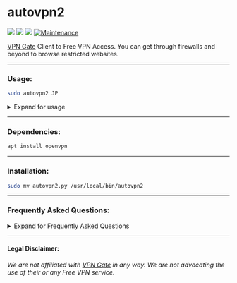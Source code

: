 # autovpn2
![](https://img.shields.io/badge/autovpn2-python_2.7-blue.svg?style=flat-square) ![](https://img.shields.io/badge/dependencies-openvpn-orange.svg?style=flat-square)  [![](https://img.shields.io/badge/License-WTFPL%202.0-lightgrey.svg?style=flat-square)](http://www.wtfpl.net/) [![Maintenance](https://img.shields.io/badge/Maintained%3F-yes-green.svg?style=flat-square)](https://github.com/ruped24/autovpn2/graphs/commit-activity)

[VPN Gate](https://www.vpngate.net/en/) Client to Free VPN Access. You can get through firewalls and beyond to browse restricted websites. 

---

### Usage:

```bash
sudo autovpn2 JP
```

<details><summary>Expand for usage</summary>
<br>

**How to connect to a VPN Gate server:** 

<details><summary>Expand for VPN Gate Servers List</summary>
<br>
  
[► **vpngate-x86_64.AppImage**](https://github.com/ruped24/autovpn2/releases/tag/v1.0)

[► **VPN Gate Servers List**](https://www.vpngate.net/en/)

</details>

_E.g._ Korea Republic (**KR** [:kr:](https://en.wikipedia.org/wiki/South_Korea))

To **start** the VPN: _E.g._ ` sudo autovpn2 KR`

To **stop** the VPN: Press <kbd>CTRL + c</kbd> 

The _autovpn2_ script will ask if you want to try another VPN.

If you want to retry another VPN, then press <kbd>y</kbd>, if you want to quit, press <kbd>n</kbd>

***

<details><summary>Expand for ISO 3166 country codes</summary>
<br>
<table>
<thead>
<tr>
<th align="left"><strong>Country</strong>    </th>
<th><strong>Code</strong></th>
</tr>
</thead>
<tbody>
<tr>
<td align="left"> ASCENSION ISLAND  </td>
<td>ac</td>
</tr>
<tr>
<td align="left">AFGHANISTAN    </td>
<td>af</td>
</tr>
<tr>
<td align="left">ALAND  </td>
<td>ax</td>
</tr>
<tr>
<td align="left">ALBANIA    </td>
<td>al</td>
</tr>
<tr>
<td align="left">ALGERIA    </td>
<td>dz</td>
</tr>
<tr>
<td align="left">ANDORRA    </td>
<td>ad</td>
</tr>
<tr>
<td align="left">ANGOLA </td>
<td>ao</td>
</tr>
<tr>
<td align="left">ANGUILLA   </td>
<td>ai</td>
</tr>
<tr>
<td align="left">ANTARCTICA </td>
<td>aq</td>
</tr>
<tr>
<td align="left">ANTIGUA AND BARBUDA    </td>
<td>ag</td>
</tr>
<tr>
<td align="left">ARGENTINA REPUBLIC </td>
<td>ar</td>
</tr>
<tr>
<td align="left">ARMENIA    </td>
<td>am</td>
</tr>
<tr>
<td align="left">ARUBA  </td>
<td>aw</td>
</tr>
<tr>
<td align="left">AUSTRALIA  </td>
<td>au</td>
</tr>
<tr>
<td align="left">AUSTRIA    </td>
<td>at</td>
</tr>
<tr>
<td align="left">AZERBAIJAN </td>
<td>az</td>
</tr>
<tr>
<td align="left">BAHAMAS    </td>
<td>bs</td>
</tr>
<tr>
<td align="left">BAHRAIN    </td>
<td>bh</td>
</tr>
<tr>
<td align="left">BANGLADESH </td>
<td>bd</td>
</tr>
<tr>
<td align="left">BARBADOS   </td>
<td>bb</td>
</tr>
<tr>
<td align="left">BELARUS    </td>
<td>by</td>
</tr>
<tr>
<td align="left">BELGIUM    </td>
<td>be</td>
</tr>
<tr>
<td align="left">BELIZE </td>
<td>bz</td>
</tr>
<tr>
<td align="left">BENIN  </td>
<td>bj</td>
</tr>
<tr>
<td align="left">BERMUDA    </td>
<td>bm</td>
</tr>
<tr>
<td align="left">BHUTAN </td>
<td>bt</td>
</tr>
<tr>
<td align="left">BOLIVIA    </td>
<td>bo</td>
</tr>
<tr>
<td align="left">BOSNIA AND HERZEGOVINA </td>
<td>ba</td>
</tr>
<tr>
<td align="left">BOTSWANA   </td>
<td>bw</td>
</tr>
<tr>
<td align="left">BOUVET ISLAND  </td>
<td>bv</td>
</tr>
<tr>
<td align="left">BRAZIL </td>
<td>br</td>
</tr>
<tr>
<td align="left">BRITISH INDIAN OCEAN TERR  </td>
<td>io</td>
</tr>
<tr>
<td align="left">BRITISH VIRGIN ISLANDS </td>
<td>vg</td>
</tr>
<tr>
<td align="left">BRUNEI DARUSSALAM  </td>
<td>bn</td>
</tr>
<tr>
<td align="left">BULGARIA   </td>
<td>bg</td>
</tr>
<tr>
<td align="left">BURKINA FASO   </td>
<td>bf</td>
</tr>
<tr>
<td align="left">BURUNDI    </td>
<td>bi</td>
</tr>
<tr>
<td align="left">CAMBODIA   </td>
<td>kh</td>
</tr>
<tr>
<td align="left">CAMEROON   </td>
<td>cm</td>
</tr>
<tr>
<td align="left">CANADA </td>
<td>ca</td>
</tr>
<tr>
<td align="left">CAPE VERDE </td>
<td>cv</td>
</tr>
<tr>
<td align="left">CAYMAN ISLANDS </td>
<td>ky</td>
</tr>
<tr>
<td align="left">CENTRAL AFRICAN REPUBLIC   </td>
<td>cf</td>
</tr>
<tr>
<td align="left">CHAD   </td>
<td>td</td>
</tr>
<tr>
<td align="left">CHILE  </td>
<td>cl</td>
</tr>
<tr>
<td align="left">PEOPLE’S REPUBLIC OF CHINA   </td>
<td>cn</td>
</tr>
<tr>
<td align="left">CHRISTMAS ISLANDS  </td>
<td>cx</td>
</tr>
<tr>
<td align="left">COCOS ISLANDS  </td>
<td>cc</td>
</tr>
<tr>
<td align="left">COLOMBIA   </td>
<td>co</td>
</tr>
<tr>
<td align="left">COMORAS    </td>
<td>km</td>
</tr>
<tr>
<td align="left">CONGO  </td>
<td>cg</td>
</tr>
<tr>
<td align="left">CONGO (DEMOCRATIC REPUBLIC)    </td>
<td>cd</td>
</tr>
<tr>
<td align="left">COOK ISLANDS   </td>
<td>ck</td>
</tr>
<tr>
<td align="left">COSTA RICA </td>
<td>cr</td>
</tr>
<tr>
<td align="left">COTE D IVOIRE  </td>
<td>ci</td>
</tr>
<tr>
<td align="left">CROATIA    </td>
<td>hr</td>
</tr>
<tr>
<td align="left">CUBA   </td>
<td>cu</td>
</tr>
<tr>
<td align="left">CYPRUS </td>
<td>cy</td>
</tr>
<tr>
<td align="left">CZECH REPUBLIC </td>
<td>cz</td>
</tr>
<tr>
<td align="left">DENMARK    </td>
<td>dk</td>
</tr>
<tr>
<td align="left">DJIBOUTI   </td>
<td>dj</td>
</tr>
<tr>
<td align="left">DOMINICA   </td>
<td>dm</td>
</tr>
<tr>
<td align="left">DOMINICAN REPUBLIC </td>
<td>do</td>
</tr>
<tr>
<td align="left">EAST TIMOR </td>
<td>tp</td>
</tr>
<tr>
<td align="left">ECUADOR    </td>
<td>ec</td>
</tr>
<tr>
<td align="left">EGYPT  </td>
<td>eg</td>
</tr>
<tr>
<td align="left">EL SALVADOR    </td>
<td>sv</td>
</tr>
<tr>
<td align="left">EQUATORIAL GUINEA  </td>
<td>gq</td>
</tr>
<tr>
<td align="left">ESTONIA    </td>
<td>ee</td>
</tr>
<tr>
<td align="left">ETHIOPIA   </td>
<td>et</td>
</tr>
<tr>
<td align="left">FALKLAND ISLANDS   </td>
<td>fk</td>
</tr>
<tr>
<td align="left">FAROE ISLANDS  </td>
<td>fo</td>
</tr>
<tr>
<td align="left">FIJI   </td>
<td>fj</td>
</tr>
<tr>
<td align="left">FINLAND    </td>
<td>fi</td>
</tr>
<tr>
<td align="left">FRANCE </td>
<td>fr</td>
</tr>
<tr>
<td align="left">FRANCE METROPOLITAN    </td>
<td>fx</td>
</tr>
<tr>
<td align="left">FRENCH GUIANA  </td>
<td>gf</td>
</tr>
<tr>
<td align="left">FRENCH POLYNESIA   </td>
<td>pf</td>
</tr>
<tr>
<td align="left">FRENCH SOUTHERN TERRITORIES    </td>
<td>tf</td>
</tr>
<tr>
<td align="left">GABON  </td>
<td>ga</td>
</tr>
<tr>
<td align="left">GAMBIA </td>
<td>gm</td>
</tr>
<tr>
<td align="left">GEORGIA    </td>
<td>ge</td>
</tr>
<tr>
<td align="left">GERMANY    </td>
<td>de</td>
</tr>
<tr>
<td align="left">GHANA  </td>
<td>gh</td>
</tr>
<tr>
<td align="left">GIBRALTER  </td>
<td>gi</td>
</tr>
<tr>
<td align="left">GREECE </td>
<td>gr</td>
</tr>
<tr>
<td align="left">GREENLAND  </td>
<td>gl</td>
</tr>
<tr>
<td align="left">GRENADA    </td>
<td>gd</td>
</tr>
<tr>
<td align="left">GUADELOUPE </td>
<td>gp</td>
</tr>
<tr>
<td align="left">GUAM   </td>
<td>gu</td>
</tr>
<tr>
<td align="left">GUATEMALA  </td>
<td>gt</td>
</tr>
<tr>
<td align="left">GUINEA </td>
<td>gn</td>
</tr>
<tr>
<td align="left">GUINEA-BISSAU  </td>
<td>gw</td>
</tr>
<tr>
<td align="left">GUYANA </td>
<td>gy</td>
</tr>
<tr>
<td align="left">HAITI  </td>
<td>ht</td>
</tr>
<tr>
<td align="left">HEARD &amp; MCDONALD ISLAND    </td>
<td>hm</td>
</tr>
<tr>
<td align="left">HONDURAS   </td>
<td>hn</td>
</tr>
<tr>
<td align="left">HONG KONG  </td>
<td>hk</td>
</tr>
<tr>
<td align="left">HUNGARY    </td>
<td>hu</td>
</tr>
<tr>
<td align="left">ICELAND    </td>
<td>is</td>
</tr>
<tr>
<td align="left">INDIA  </td>
<td>in</td>
</tr>
<tr>
<td align="left">INDONESIA  </td>
<td>id</td>
</tr>
<tr>
<td align="left">IRAN, ISLAMIC REPUBLIC OF  </td>
<td>ir</td>
</tr>
<tr>
<td align="left">IRAQ   </td>
<td>iq</td>
</tr>
<tr>
<td align="left">IRELAND    </td>
<td>ie</td>
</tr>
<tr>
<td align="left">ISLE OF MAN    </td>
<td>im</td>
</tr>
<tr>
<td align="left">ISRAEL </td>
<td>il</td>
</tr>
<tr>
<td align="left">ITALY  </td>
<td>it</td>
</tr>
<tr>
<td align="left">JAMAICA    </td>
<td>jm</td>
</tr>
<tr>
<td align="left">JAPAN  </td>
<td>jp</td>
</tr>
<tr>
<td align="left">JORDAN </td>
<td>jo</td>
</tr>
<tr>
<td align="left">KAZAKHSTAN </td>
<td>kz</td>
</tr>
<tr>
<td align="left">KENYA  </td>
<td>ke</td>
</tr>
<tr>
<td align="left">KIRIBATI   </td>
<td>ki</td>
</tr>
<tr>
<td align="left">KOREA, DEM. PEOPLES REP OF </td>
<td>kp</td>
</tr>
<tr>
<td align="left">KOREA, REPUBLIC OF </td>
<td>kr</td>
</tr>
<tr>
<td align="left">KUWAIT </td>
<td>kw</td>
</tr>
<tr>
<td align="left">KYRGYZSTAN </td>
<td>kg</td>
</tr>
<tr>
<td align="left">LAO PEOPLE’S DEM. REPUBLIC   </td>
<td>la</td>
</tr>
<tr>
<td align="left">LATVIA </td>
<td>lv</td>
</tr>
<tr>
<td align="left">LEBANON    </td>
<td>lb</td>
</tr>
<tr>
<td align="left">LESOTHO    </td>
<td>ls</td>
</tr>
<tr>
<td align="left">LIBERIA    </td>
<td>lr</td>
</tr>
<tr>
<td align="left">LIBYAN ARAB JAMAHIRIYA </td>
<td>ly</td>
</tr>
<tr>
<td align="left">LIECHTENSTEIN  </td>
<td>li</td>
</tr>
<tr>
<td align="left">LITHUANIA  </td>
<td>lt</td>
</tr>
<tr>
<td align="left">LUXEMBOURG </td>
<td>lu</td>
</tr>
<tr>
<td align="left">MACAO  </td>
<td>mo</td>
</tr>
<tr>
<td align="left">MACEDONIA  </td>
<td>mk</td>
</tr>
<tr>
<td align="left">MADAGASCAR </td>
<td>mg</td>
</tr>
<tr>
<td align="left">MALAWI </td>
<td>mw</td>
</tr>
<tr>
<td align="left">MALAYSIA   </td>
<td>my</td>
</tr>
<tr>
<td align="left">MALDIVES   </td>
<td>mv</td>
</tr>
<tr>
<td align="left">MALI   </td>
<td>ml</td>
</tr>
<tr>
<td align="left">MALTA  </td>
<td>mt</td>
</tr>
<tr>
<td align="left">MARSHALL ISLANDS   </td>
<td>mh</td>
</tr>
<tr>
<td align="left">MARTINIQUE </td>
<td>mq</td>
</tr>
<tr>
<td align="left">MAURITANIA </td>
<td>mr</td>
</tr>
<tr>
<td align="left">MAURITIUS  </td>
<td>mu</td>
</tr>
<tr>
<td align="left">MAYOTTE    </td>
<td>yt</td>
</tr>
<tr>
<td align="left">MEXICO </td>
<td>mx</td>
</tr>
<tr>
<td align="left">MICRONESIA </td>
<td>fm</td>
</tr>
<tr>
<td align="left">MOLDAVA REPUBLIC OF    </td>
<td>md</td>
</tr>
<tr>
<td align="left">MONACO </td>
<td>mc</td>
</tr>
<tr>
<td align="left">MONGOLIA   </td>
<td>mn</td>
</tr>
<tr>
<td align="left">MONTENEGRO </td>
<td>me</td>
</tr>
<tr>
<td align="left">MONTSERRAT </td>
<td>ms</td>
</tr>
<tr>
<td align="left">MOROCCO    </td>
<td>ma</td>
</tr>
<tr>
<td align="left">MOZAMBIQUE </td>
<td>mz</td>
</tr>
<tr>
<td align="left">MYANMAR    </td>
<td>mm</td>
</tr>
<tr>
<td align="left">NAMIBIA    </td>
<td>na</td>
</tr>
<tr>
<td align="left">NAURU  </td>
<td>nr</td>
</tr>
<tr>
<td align="left">NEPAL  </td>
<td>np</td>
</tr>
<tr>
<td align="left">NETHERLANDS ANTILLES   </td>
<td>an</td>
</tr>
<tr>
<td align="left">NETHERLANDS, THE   </td>
<td>nl</td>
</tr>
<tr>
<td align="left">NEW CALEDONIA  </td>
<td>nc</td>
</tr>
<tr>
<td align="left">NEW ZEALAND    </td>
<td>nz</td>
</tr>
<tr>
<td align="left">NICARAGUA  </td>
<td>ni</td>
</tr>
<tr>
<td align="left">NIGER  </td>
<td>ne</td>
</tr>
<tr>
<td align="left">NIGERIA    </td>
<td>ng</td>
</tr>
<tr>
<td align="left">NIUE   </td>
<td>nu</td>
</tr>
<tr>
<td align="left">NORFOLK ISLAND </td>
<td>nf</td>
</tr>
<tr>
<td align="left">NORTHERN MARIANA ISLANDS   </td>
<td>mp</td>
</tr>
<tr>
<td align="left">NORWAY </td>
<td>no</td>
</tr>
<tr>
<td align="left">OMAN   </td>
<td>om</td>
</tr>
<tr>
<td align="left">PAKISTAN   </td>
<td>pk</td>
</tr>
<tr>
<td align="left">PALAU  </td>
<td>pw</td>
</tr>
<tr>
<td align="left">PALESTINE  </td>
<td>ps</td>
</tr>
<tr>
<td align="left">PANAMA </td>
<td>pa</td>
</tr>
<tr>
<td align="left">PAPUA NEW GUINEA   </td>
<td>pg</td>
</tr>
<tr>
<td align="left">PARAGUAY   </td>
<td>py</td>
</tr>
<tr>
<td align="left">PERU   </td>
<td>pe</td>
</tr>
<tr>
<td align="left">PHILIPPINES (REPUBLIC OF THE)  </td>
<td>ph</td>
</tr>
<tr>
<td align="left">PITCAIRN   </td>
<td>pn</td>
</tr>
<tr>
<td align="left">POLAND </td>
<td>pl</td>
</tr>
<tr>
<td align="left">PORTUGAL   </td>
<td>pt</td>
</tr>
<tr>
<td align="left">PUERTO RICO    </td>
<td>pr</td>
</tr>
<tr>
<td align="left">QATAR  </td>
<td>qa</td>
</tr>
<tr>
<td align="left">REUNION    </td>
<td>re</td>
</tr>
<tr>
<td align="left">ROMANIA    </td>
<td>ro</td>
</tr>
<tr>
<td align="left">RUSSIAN FEDERATION </td>
<td>ru</td>
</tr>
<tr>
<td align="left">RWANDA </td>
<td>rw</td>
</tr>
<tr>
<td align="left">SAMOA  </td>
<td>ws</td>
</tr>
<tr>
<td align="left">SAN MARINO </td>
<td>sm</td>
</tr>
<tr>
<td align="left">SAO TOME/PRINCIPE  </td>
<td>st</td>
</tr>
<tr>
<td align="left">SAUDI ARABIA   </td>
<td>sa</td>
</tr>
<tr>
<td align="left">SCOTLAND   </td>
<td>uk</td>
</tr>
<tr>
<td align="left">SENEGAL    </td>
<td>sn</td>
</tr>
<tr>
<td align="left">SERBIA </td>
<td>rs</td>
</tr>
<tr>
<td align="left">SEYCHELLES </td>
<td>sc</td>
</tr>
<tr>
<td align="left">SIERRA LEONE   </td>
<td>sl</td>
</tr>
<tr>
<td align="left">SINGAPORE  </td>
<td>sg</td>
</tr>
<tr>
<td align="left">SLOVAKIA   </td>
<td>sk</td>
</tr>
<tr>
<td align="left">SLOVENIA   </td>
<td>si</td>
</tr>
<tr>
<td align="left">SOLOMON ISLANDS    </td>
<td>sb</td>
</tr>
<tr>
<td align="left">SOMALIA    </td>
<td>so</td>
</tr>
<tr>
<td align="left">SOMOA,GILBERT,ELLICE ISLANDS   </td>
<td>as</td>
</tr>
<tr>
<td align="left">SOUTH AFRICA   </td>
<td>za</td>
</tr>
<tr>
<td align="left">SOUTH GEORGIA, SOUTH SANDWICH ISLANDS  </td>
<td>gs</td>
</tr>
<tr>
<td align="left">SOVIET UNION   </td>
<td>su</td>
</tr>
<tr>
<td align="left">SPAIN  </td>
<td>es</td>
</tr>
<tr>
<td align="left">SRI LANKA  </td>
<td>lk</td>
</tr>
<tr>
<td align="left">ST. HELENA </td>
<td>sh</td>
</tr>
<tr>
<td align="left">ST. KITTS AND NEVIS    </td>
<td>kn</td>
</tr>
<tr>
<td align="left">ST. LUCIA  </td>
<td>lc</td>
</tr>
<tr>
<td align="left">ST. PIERRE AND MIQUELON    </td>
<td>pm</td>
</tr>
<tr>
<td align="left">ST. VINCENT &amp; THE GRENADINES   </td>
<td>vc</td>
</tr>
<tr>
<td align="left">SUDAN  </td>
<td>sd</td>
</tr>
<tr>
<td align="left">SURINAME   </td>
<td>sr</td>
</tr>
<tr>
<td align="left">SVALBARD AND JAN MAYEN </td>
<td>sj</td>
</tr>
<tr>
<td align="left">SWAZILAND  </td>
<td>sz</td>
</tr>
<tr>
<td align="left">SWEDEN </td>
<td>se</td>
</tr>
<tr>
<td align="left">SWITZERLAND    </td>
<td>ch</td>
</tr>
<tr>
<td align="left">SYRIAN ARAB REPUBLIC   </td>
<td>sy</td>
</tr>
<tr>
<td align="left">TAIWAN </td>
<td>tw</td>
</tr>
<tr>
<td align="left">TAJIKISTAN </td>
<td>tj</td>
</tr>
<tr>
<td align="left">TANZANIA, UNITED REPUBLIC OF   </td>
<td>tz</td>
</tr>
<tr>
<td align="left">THAILAND   </td>
<td>th</td>
</tr>
<tr>
<td align="left">TOGO   </td>
<td>tg</td>
</tr>
<tr>
<td align="left">TOKELAU    </td>
<td>tk</td>
</tr>
<tr>
<td align="left">TONGA  </td>
<td>to</td>
</tr>
<tr>
<td align="left">TRINIDAD AND TOBAGO    </td>
<td>tt</td>
</tr>
<tr>
<td align="left">TUNISIA    </td>
<td>tn</td>
</tr>
<tr>
<td align="left">TURKEY </td>
<td>tr</td>
</tr>
<tr>
<td align="left">TURKMENISTAN   </td>
<td>tm</td>
</tr>
<tr>
<td align="left">TURKS AND CALCOS ISLANDS   </td>
<td>tc</td>
</tr>
<tr>
<td align="left">TUVALU </td>
<td>tv</td>
</tr>
<tr>
<td align="left">UGANDA </td>
<td>ug</td>
</tr>
<tr>
<td align="left">UKRAINE    </td>
<td>ua</td>
</tr>
<tr>
<td align="left">UNITED ARAB EMIRATES   </td>
<td>ae</td>
</tr>
<tr>
<td align="left">UNITED KINGDOM (no new registrations)  </td>
<td>gb</td>
</tr>
<tr>
<td align="left">UNITED KINGDOM </td>
<td>uk</td>
</tr>
<tr>
<td align="left">UNITED STATES  </td>
<td>us</td>
</tr>
<tr>
<td align="left">UNITED STATES MINOR OUTL.IS.   </td>
<td>um</td>
</tr>
<tr>
<td align="left">URUGUAY    </td>
<td>uy</td>
</tr>
<tr>
<td align="left">UZBEKISTAN </td>
<td>uz</td>
</tr>
<tr>
<td align="left">VANUATU    </td>
<td>vu</td>
</tr>
<tr>
<td align="left">VATICAN CITY STATE </td>
<td>va</td>
</tr>
<tr>
<td align="left">VENEZUELA  </td>
<td>ve</td>
</tr>
<tr>
<td align="left">VIET NAM   </td>
<td>vn</td>
</tr>
<tr>
<td align="left">VIRGIN ISLANDS (USA)   </td>
<td>vi</td>
</tr>
<tr>
<td align="left">WALLIS AND FUTUNA ISLANDS  </td>
<td>wf</td>
</tr>
<tr>
<td align="left">WESTERN SAHARA </td>
<td>eh</td>
</tr>
<tr>
<td align="left">YEMEN  </td>
<td>ye</td>
</tr>
<tr>
<td align="left">ZAMBIA </td>
<td>zm</td>
</tr>
<tr>
<td align="left">ZIMBABWE   </td>
<td>zw</td>
</tr>
</tbody>
</table>

</div>

</details>

***

<details><summary>Expand for screenshot, demo and test</summary>
<br>
  
[▹ Check My IPx](https://ipx.ac/)

[▹ Anonymity check](http://proxydb.net/anon)

[▹ What is my proxy](http://www.whatismyproxy.com)

[▹ DNS leak test](https://dnsleaktest.com/)

:white_square_button: **|** [**Screenshot**](https://drive.google.com/file/d/10oEKydkW7YzZFK7VLOvAzz3HSzSIoED4/view?usp=sharing) **|** [**Demo**](https://drive.google.com/file/d/16VfJfKZqqR0RYzVxmPgfhGNKwsuYHVph/view?usp=sharing) **|**

</details>

</details>

---

### Dependencies:
```bash
apt install openvpn
```
---

### Installation:
```bash
sudo mv autovpn2.py /usr/local/bin/autovpn2
```
---

### Frequently Asked Questions:
<details><summary>Expand for Frequently Asked Questions</summary>

### FAQ:

> Why do I sometimes get **`[autovpn2] rewriting config file`** stuck in a loop?
  
Because the parser got a bad or corrupt config file for said country from the servers CSV List.

Retry later or just try another country code (**KR** [:kr:](https://en.wikipedia.org/wiki/South_Korea)).
  
Or use the [vpngate-x86_64.AppImage](https://github.com/ruped24/autovpn2/releases/tag/v1.0) utility to fetch the list of connectable countries.
  
> The default USA (**US** [:us:](https://en.wikipedia.org/wiki/United_States)) servers seems to be slow to me, which country is the fastest?
 
In "my" seat-of-the-pants testing, Japan (**JP** [:jp:](https://en.wikipedia.org/wiki/Japan)) or Korea Republic (**KR** [:kr:](https://en.wikipedia.org/wiki/South_Korea)) servers seem to be "faster". 

> Can I change the default country code?

Yes, you can change the default [ISO 3166-2](https://en.wikipedia.org/wiki/ISO_3166-2) standard code in the script.

Change Line [21](https://github.com/ruped24/autovpn2/blob/80782a993fafc99a2b8eb67861f15bf654cef594/autovpn2.py#L21) and 
Line [45](https://github.com/ruped24/autovpn2/blob/80782a993fafc99a2b8eb67861f15bf654cef594/autovpn2.py#L45) to the country code (Uppercase) of your choice.

> How to fix my DNS leak?

Pick one of these free and public [DNS](https://www.lifewire.com/free-and-public-dns-servers-2626062) Servers.

> This is a technical question, WHY Python 2.7???! It's [EOL](https://www.python.org/dev/peps/pep-0373/#maintenance-releases) dude! :confused:

Haha, The truth is, I didn't want to fight (_choosing my battles_;) with [Python3](https://www.pythonconverter.com/)'s bytes to string conversions for this [_one-off_](http://www.wtfpl.net) script.

Personally, I compile my legacy Python 2.7 standalone scripts to a Linux ELF 64-bit LSB executable using [Nuitka](https://nuitka.net/doc/user-manual.html) and [appimagekit](https://appimage.org).
  
The created binary executes independent of a Python installation.

A [precompiled x86_64 autovpn2 binary](https://github.com/ruped24/autovpn2/releases/tag/v1.0) can be found under releases.

> What's with the name and the "2"?

I wrote this as a drop in replacement for the original [autovpn](https://en.kali.tools/?p=418) written in [Go](https://en.wikipedia.org/wiki/Go_(programming_language)), that's now in Github's [Digital Haven](https://github.com/adtac/autovpn).

The "2" is to not conflict with the original script if installed on said system. 

```diff
- Note: autovpn2 defaults to the US servers. The Japan (JP) servers are preferred.
```

</details>

---

#### Legal Disclaimer:

###### We are not affiliated with [VPN Gate](https://www.vpngate.net/en/) in any way. We are not advocating the use of their or any Free VPN service.

